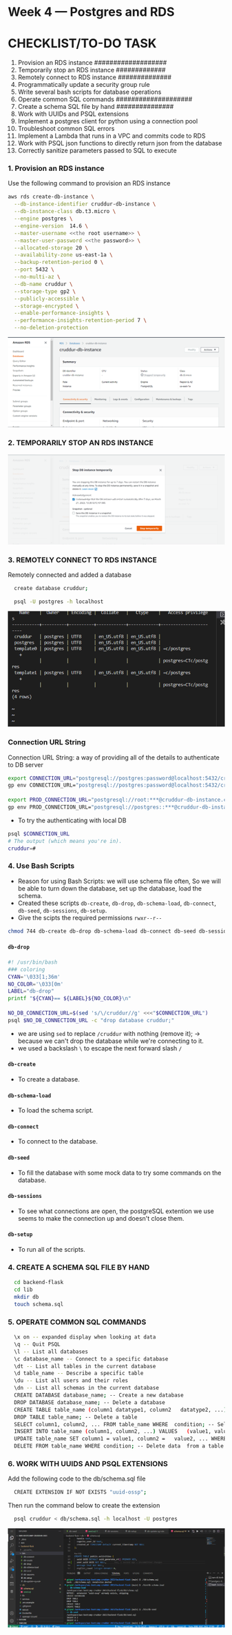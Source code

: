 # Week 4 — Postgres and RDS
# CHECKLIST/TO-DO TASK
1. Provision an RDS instance ###################
2. Temporarily stop an RDS instance #############
3. Remotely connect to RDS instance ##############
4. Programmatically update a security group rule
5. Write several bash scripts for database operations
6. Operate common SQL commands ####################
7. Create a schema SQL file by hand ###############
8. Work with UUIDs and PSQL extensions
9. Implement a postgres client for python using a connection pool
10. Troubleshoot common SQL errors
11. Implement a Lambda that runs in a VPC and commits code to RDS
12. Work with PSQL json functions to directly return json from the database
13. Correctly sanitize parameters passed to SQL to execute

### 1. Provision an RDS instance
Use the following command to provision an RDS instance 
```sh
aws rds create-db-instance \
  --db-instance-identifier cruddur-db-instance \
  --db-instance-class db.t3.micro \
  --engine postgres \
  --engine-version  14.6 \
  --master-username <<the root username>> \
  --master-user-password <<the password>> \
  --allocated-storage 20 \
  --availability-zone us-east-1a \
  --backup-retention-period 0 \
  --port 5432 \
  --no-multi-az \
  --db-name cruddur \
  --storage-type gp2 \
  --publicly-accessible \
  --storage-encrypted \
  --enable-performance-insights \
  --performance-insights-retention-period 7 \
  --no-deletion-protection

```
![img](../_docs/assets/imgwk4/Rds-instanceCreated.png)

### 2. TEMPORARILY STOP AN RDS INSTANCE
![img](../_docs/assets/imgwk4/stopDBinstance.png)

### 3. REMOTELY CONNECT TO RDS INSTANCE
Remotely connected and added a database
```sh
  create database cruddur;
```
```sh
  psql -U postgres -h localhost
```
![img](../_docs/assets/imgwk4/RemoteRDSinstanceConnection.png)

### Connection URL String
Connection URL String: a way of providing all of the details to authenticate to DB server
```sh
export CONNECTION_URL="postgresql://postgres:password@localhost:5432/cruddur"
gp env CONNECTION_URL="postgresql://postgres:password@localhost:5432/cruddur"

export PROD_CONNECTION_URL="postgresql://root:***@cruddur-db-instance.cw13efqq4djw.eu-south-1.rds.amazonaws.com:5432/cruddur"
gp env PROD_CONNECTION_URL="postgresql://postgres::***@cruddur-db-instance.cw13efqq4djw.eu-south-1.rds.amazonaws.com:5432/cruddur"
```
- To try the authenticating with local DB
```sh
psql $CONNECTION_URL
# The output (which means you're in).
cruddur=#
```

### 4. Use Bash Scripts
- Reason for using Bash Scripts: we will use schema file often, So we will be able to turn down the database, set up the database, load the schema.
- Created these scripts `db-create`, `db-drop`, `db-schema-load`, `db-connect`, `db-seed`, `db-sessions`, `db-setup`.
- Give the scipts the required permissions `rwxr--r--`
```sh
chmod 744 db-create db-drop db-schema-load db-connect db-seed db-sessions db-setup
```

#### `db-drop`
```sh
#! /usr/bin/bash
### coloring
CYAN='\033[1;36m'
NO_COLOR='\033[0m'
LABEL="db-drop"
printf "${CYAN}== ${LABEL}${NO_COLOR}\n"

NO_DB_CONNECTION_URL=$(sed 's/\/cruddur//g' <<<"$CONNECTION_URL")
psql $NO_DB_CONNECTION_URL -c "drop database cruddur;"
```
- we are using `sed` to replace `/cruddur` with nothing (remove it); -> because we can't drop the database while we're connecting to it.
- we used a backslash `\` to escape the next forward slash `/`

#### `db-create`
- To create a database.
#### `db-schema-load`
- To load the schema script.
#### `db-connect`
- To connect to the database.
#### `db-seed`
- To fill the database with some mock data to try some commands on the database.
#### `db-sessions`
- To see what connections are open, the postgreSQL extention we use seems to make the connection up and doesn't close them.
#### `db-setup`
- To run all of the scripts.




### 4. CREATE A SCHEMA SQL FILE BY HAND
```sh
  cd backend-flask
  cd lib
  mkdir db
  touch schema.sql
```

### 5. OPERATE COMMON SQL COMMANDS
```sh
  \x on -- expanded display when looking at data
  \q -- Quit PSQL
  \l -- List all databases
  \c database_name -- Connect to a specific database
  \dt -- List all tables in the current database
  \d table_name -- Describe a specific table
  \du -- List all users and their roles
  \dn -- List all schemas in the current database
  CREATE DATABASE database_name; -- Create a new database
  DROP DATABASE database_name; -- Delete a database
  CREATE TABLE table_name (column1 datatype1, column2   datatype2, ...); -- Create a new table
  DROP TABLE table_name; -- Delete a table
  SELECT column1, column2, ... FROM table_name WHERE  condition; -- Select data from a table
  INSERT INTO table_name (column1, column2, ...) VALUES   (value1, value2, ...); -- Insert data into a table
  UPDATE table_name SET column1 = value1, column2 =   value2, ... WHERE condition; -- Update data in a table
  DELETE FROM table_name WHERE condition; -- Delete data  from a table

```
### 6. WORK WITH UUIDS AND PSQL EXTENSIONS
Add the following code to the db/schema.sql file
```sh 
  CREATE EXTENSION IF NOT EXISTS "uuid-ossp";

```
Then run the command below to create the extension
```sh
  psql cruddur < db/schema.sql -h localhost -U postgres
```
![img](../_docs/assets/imgwk4/UUIDextension.png)
